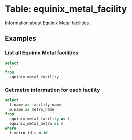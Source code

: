 # Table: equinix_metal_facility

Information about Equinix Metal facilities.

## Examples

### List all Equinix Metal facilities

```sql
select
  *
from
  equinix_metal_facility
```

### Get metro information for each facility

```sql
select
  f.name as facility_name,
  m.name as metro_name
from
  equinix_metal_facility as f,
  equinix_metal_metro as m
where
  f.metro_id = m.id
```
